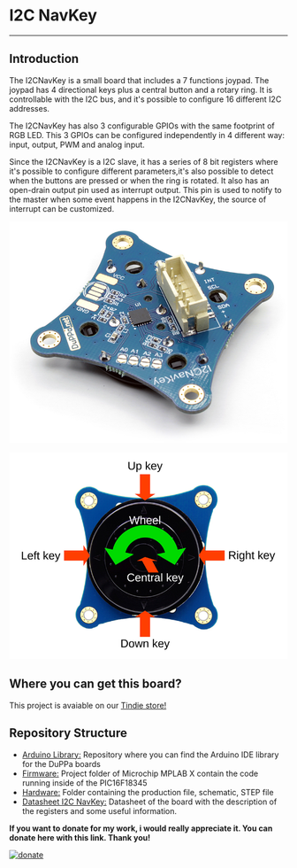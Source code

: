# I2C NavKey
--------------------------------------------------------------------------------


## Introduction

The I2CNavKey is a small board that includes a 7 functions joypad.
The joypad has 4 directional keys plus a central button and a rotary ring. It is controllable with the I2C bus, and it's possible to configure 16 different I2C addresses.

The I2CNavKey has also 3 configurable GPIOs with the same footprint of RGB LED. This 3 GPIOs can be configured independently in 4 different way: input, output, PWM and analog input.

Since the I2CNavKey is a I2C slave, it has a series of 8 bit registers where it's possible to configure different parameters,it's also possible to detect when the buttons are pressed or when the ring is rotated.
It also has an open-drain output pin used as interrupt output. This pin is used to notify to the master when some event happens in the I2CNavKey, the source of interrupt can be customized.

![I2CNavKey back side](I2CNavKey_back.jpg)

![I2CNavKey 7 functions](I2CNavKey_buttons.jpg)







## Where you can get this board?

This project is avaiable on our [Tindie store!](https://www.tindie.com/products/16624/)



## Repository Structure
* [Arduino Library:](https://github.com/Fattoresaimon/ArduinoDuPPaLib) Repository where you can find the Arduino IDE library for the DuPPa boards
* [Firmware:](/Firmware) Project folder of Microchip MPLAB X contain the code running inside of the PIC16F18345
* [Hardware:](/Hardware) Folder containing the production file, schematic, STEP file
* [Datasheet I2C NavKey:](I2CNavKey_v1.3.pdf) Datasheet of the board with the description of the registers and some useful information.



**If you want to donate for my work, i would really appreciate it. You can donate here with this link. Thank you!**

[![donate](https://www.paypalobjects.com/en_US/i/btn/btn_donateCC_LG.gif)](https://www.paypal.com/cgi-bin/webscr?cmd=_s-xclick&hosted_button_id=5DX7BCX7JD5SL)
